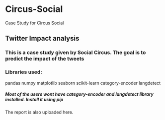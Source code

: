 # Circus-Social
Case Study for Circus Social

## Twitter Impact analysis
### This is a case study given by Social Circus. The goal is to predict the impact of the tweets

### Libraries used:

pandas
numpy
matplotlib
seaborn
scikit-learn
category-encoder
langdetect

##### Most of the users wont have category-encoder and langdetect library installed. Install it using pip

The report is also uploaded here.
